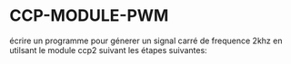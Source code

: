 # CCP-MODULE-PWM

écrire un programme pour génerer un signal carré de frequence 2khz en utilsant le module ccp2 suivant les étapes suivantes:


